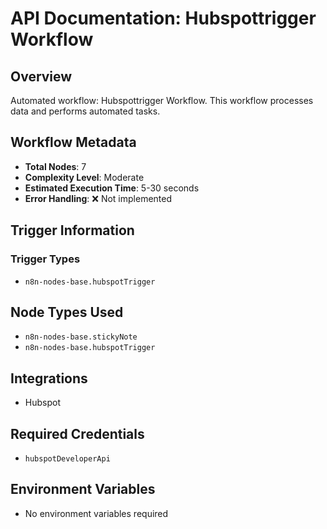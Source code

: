 # API Documentation: Hubspottrigger Workflow

## Overview
Automated workflow: Hubspottrigger Workflow. This workflow processes data and performs automated tasks.

## Workflow Metadata
- **Total Nodes**: 7
- **Complexity Level**: Moderate
- **Estimated Execution Time**: 5-30 seconds
- **Error Handling**: ❌ Not implemented

## Trigger Information
### Trigger Types
- `n8n-nodes-base.hubspotTrigger`

## Node Types Used
- `n8n-nodes-base.stickyNote`
- `n8n-nodes-base.hubspotTrigger`

## Integrations
- Hubspot

## Required Credentials
- `hubspotDeveloperApi`

## Environment Variables
- No environment variables required
